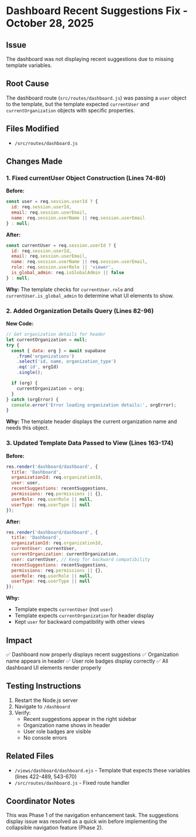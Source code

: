# Dashboard Recent Suggestions Fix - October 28, 2025

## Issue
The dashboard was not displaying recent suggestions due to missing template variables.

## Root Cause
The dashboard route (`src/routes/dashboard.js`) was passing a `user` object to the template, but the template expected `currentUser` and `currentOrganization` objects with specific properties.

## Files Modified
- `/src/routes/dashboard.js`

## Changes Made

### 1. Fixed currentUser Object Construction (Lines 74-80)
**Before:**
```javascript
const user = req.session.userId ? {
  id: req.session.userId,
  email: req.session.userEmail,
  name: req.session.userName || req.session.userEmail
} : null;
```

**After:**
```javascript
const currentUser = req.session.userId ? {
  id: req.session.userId,
  email: req.session.userEmail,
  name: req.session.userName || req.session.userEmail,
  role: req.session.userRole || 'viewer',
  is_global_admin: req.isGlobalAdmin || false
} : null;
```

**Why:** The template checks for `currentUser.role` and `currentUser.is_global_admin` to determine what UI elements to show.

### 2. Added Organization Details Query (Lines 82-96)
**New Code:**
```javascript
// Get organization details for header
let currentOrganization = null;
try {
  const { data: org } = await supabase
    .from('organizations')
    .select('id, name, organization_type')
    .eq('id', orgId)
    .single();

  if (org) {
    currentOrganization = org;
  }
} catch (orgError) {
  console.error('Error loading organization details:', orgError);
}
```

**Why:** The template header displays the current organization name and needs this object.

### 3. Updated Template Data Passed to View (Lines 163-174)
**Before:**
```javascript
res.render('dashboard/dashboard', {
  title: 'Dashboard',
  organizationId: req.organizationId,
  user: user,
  recentSuggestions: recentSuggestions,
  permissions: req.permissions || {},
  userRole: req.userRole || null,
  userType: req.userType || null
});
```

**After:**
```javascript
res.render('dashboard/dashboard', {
  title: 'Dashboard',
  organizationId: req.organizationId,
  currentUser: currentUser,
  currentOrganization: currentOrganization,
  user: currentUser, // Keep for backward compatibility
  recentSuggestions: recentSuggestions,
  permissions: req.permissions || {},
  userRole: req.userRole || null,
  userType: req.userType || null
});
```

**Why:**
- Template expects `currentUser` (not `user`)
- Template expects `currentOrganization` for header display
- Kept `user` for backward compatibility with other views

## Impact
✅ Dashboard now properly displays recent suggestions
✅ Organization name appears in header
✅ User role badges display correctly
✅ All dashboard UI elements render properly

## Testing Instructions
1. Restart the Node.js server
2. Navigate to `/dashboard`
3. Verify:
   - Recent suggestions appear in the right sidebar
   - Organization name shows in header
   - User role badges are visible
   - No console errors

## Related Files
- `/views/dashboard/dashboard.ejs` - Template that expects these variables (lines 422-489, 543-670)
- `/src/routes/dashboard.js` - Fixed route handler

## Coordinator Notes
This was Phase 1 of the navigation enhancement task. The suggestions display issue was resolved as a quick win before implementing the collapsible navigation feature (Phase 2).
